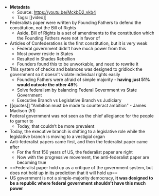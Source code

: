 - **Metadata**
    - Source: https://youtu.be/MckbD2_vkb4
    - Tags: [[video]]
- Federalists paper were written by Founding Fathers to defend the constitution, not the Bill of Rights
    - Aside, Bill of Rights is a set of amendments to the constitution which the Founding Fathers were not in favor of
- Articles of Confederations is the first constitution, but it is very weak
    - Federal government didn't have much power from this
    - Most power reside in States
    - Resulted in Shades Rebellion
    - Founders found this to be unworkable, and need to rewrite it
- This system of checks and balances was designed to gridlock the government so it doesn't violate individual rights easily
    - Founding Fathers were afraid of simple majority - __having just 51% would outvote the other 49%__
    - Solve federalism by balancing Federal Government vs State Government
    - Executive Branch vs Legislative Branch vs Judiciary
- [[quotes]] "Ambition must be made to counteract ambition" - James Madison (51)
- Federal government was not seen as the chief allegiance for the people to garner to
    - Today, that couldn’t be more prevalent
- Today, the executive branch is shifting to a legislative role while the legislative branch is moving to a vestigial organ
- Anti-federalist papers came first, and then the federalist paper came after
    - For the first 150 years of US, the federalist paper are right
    - Now with the progressive movement, the anti-federalist paper are becoming true
- ==Federalist paper hold up as a critique of the government system, but does not hold up in its prediction that it will hold up==
- US government is not a simple-majority democracy, **it was designed to be a republic where federal government shouldn't have this much power**
